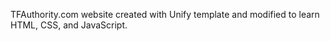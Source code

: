TFAuthority.com website created with Unify template and modified to learn HTML, CSS, and JavaScript.
